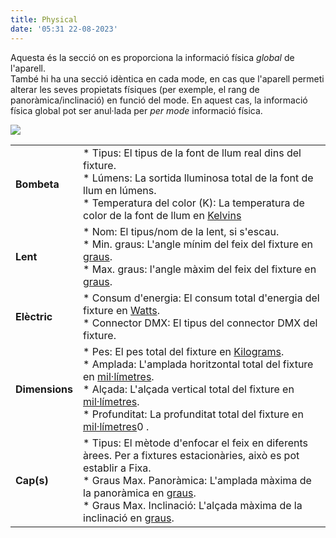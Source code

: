 ```yaml
---
title: Physical
date: '05:31 22-08-2023'
---
```


Aquesta és la secció on es proporciona la informació física _global_ de l'aparell.  
També hi ha una secció idèntica en cada mode, en cas que l'aparell permeti alterar les seves propietats físiques (per exemple, el rang de panoràmica/inclinació) en funció del mode. En aquest cas, la informació física global pot ser anul·lada per _per mode_ informació física.

![](../fixtureeditor_physical.png)

|     |     |
| --- | --- |
| **Bombeta** | * Tipus: El tipus de la font de llum real dins del fixture.<br>* Lúmens: La sortida lluminosa total de la font de llum en lúmens.<br>* Temperatura del color (K): La temperatura de color de la font de llum en [Kelvins](https://en.wikipedia.org/wiki/Kelvin) |
| **Lent** | * Nom: El tipus/nom de la lent, si s'escau.<br>* Min. graus: L'angle mínim del feix del fixture en [graus](https://en.wikipedia.org/wiki/Degree_(angle)).<br>* Max. graus: l'angle màxim del feix del fixture en [graus](https://en.wikipedia.org/wiki/Degree_(angle)). |
| **Elèctric** | * Consum d'energia: El consum total d'energia del fixture en [Watts](https://en.wikipedia.org/wiki/Watt).<br>* Connector DMX: El tipus del connector DMX del fixture. |
| **Dimensions** | * Pes: El pes total del fixture en [Kilograms](https://en.wikipedia.org/wiki/Kilogram).<br>* Amplada: L'amplada horitzontal total del fixture en [mil·límetres](https://en.wikipedia.org/wiki/Millimeter).<br>* Alçada: L'alçada vertical total del fixture en [mil·límetres](https://en.wikipedia.org/wiki/Millimeter).<br>* Profunditat: La profunditat total del fixture en [mil·límetres](https://en.wikipedia.org/wiki/Kilogram)0 . |
| **Cap(s)** | * Tipus: El mètode d'enfocar el feix en diferents àrees. Per a fixtures estacionàries, això es pot establir a Fixa.<br>* Graus Max. Panoràmica: L'amplada màxima de la panoràmica en [graus](https://en.wikipedia.org/wiki/Degree_(angle)).<br>* Graus Max. Inclinació: L'alçada màxima de la inclinació en [graus](https://en.wikipedia.org/wiki/Degree_(angle)). |